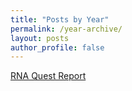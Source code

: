 ```yaml
---
title: "Posts by Year"
permalink: /year-archive/
layout: posts
author_profile: false
---
```


[RNA Quest Report](/showcase/rnaQuest/)